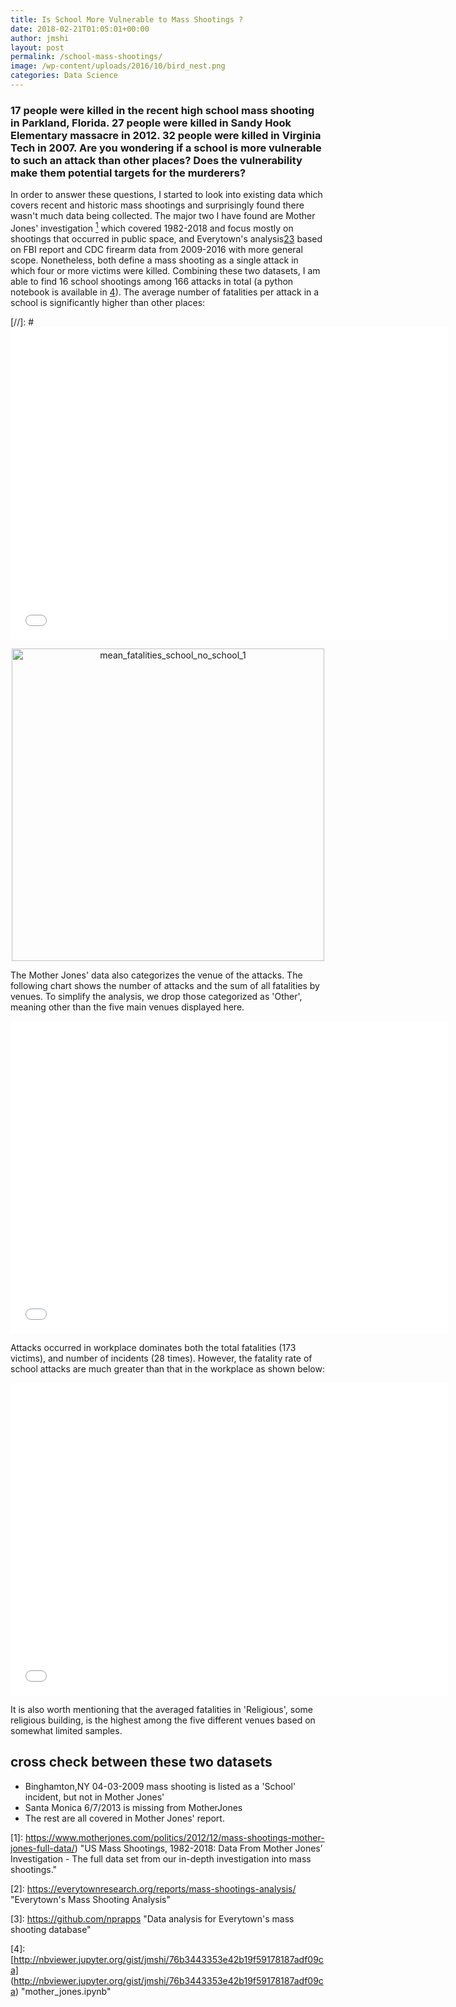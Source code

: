 ```yaml
---
title: Is School More Vulnerable to Mass Shootings ?
date: 2018-02-21T01:05:01+00:00
author: jmshi
layout: post
permalink: /school-mass-shootings/
image: /wp-content/uploads/2016/10/bird_nest.png
categories: Data Science
---
```



### 17 people were killed in the recent high school mass shooting in Parkland, Florida. 27 people were killed in Sandy Hook Elementary massacre in 2012. 32 people were killed in Virginia Tech in 2007. Are you wondering if a school is more vulnerable to such an attack than other places? Does the vulnerability make them potential targets for the murderers?  

In order to answer these questions, I started to look into existing data which covers recent and historic mass shootings and surprisingly found there wasn't much data being collected. The major two I have found are Mother Jones' investigation [<sup>1</sup>](#1) which covered 1982-2018 and focus mostly on shootings that occurred in public space, and Everytown's analysis[2](#2)[3](#3) based on FBI report and CDC firearm data from 2009-2016 with more general scope. Nonetheless, both define a mass shooting as a single attack in which four or more victims were killed. Combining these two datasets, I am able to find 16 school shootings among 166 attacks in total (a python notebook is available in [4](#4)). The average number of fatalities per attack in a school is significantly higher than other places:

[//]: # <iframe width="700" height="500" frameborder="0" scrolling="no" src="//plot.ly/~jmshi/8.embed"></iframe>

<div>
   <a href="https://plot.ly/~jmshi/8/?share_key=lZtunbhrWLIgHwGdU4fPhT" target="_blank" title="mean_fatalities_school_no_school_1" style="display: block; text-align: center;"><img src="https://plot.ly/~jmshi/8.png?share_key=lZtunbhrWLIgHwGdU4fPhT" alt="mean_fatalities_school_no_school_1" style="max-width: 100%;width: 500px;"  width="500" onerror="this.onerror=null;this.src='https://plot.ly/404.png';" /></a>
       <script data-plotly="jmshi:8" sharekey-plotly="lZtunbhrWLIgHwGdU4fPhT" src="https://plot.ly/embed.js" async></script>
</div>

The Mother Jones' data also categorizes the venue of the attacks. The following chart shows the number of attacks and the sum of all fatalities by venues. To simplify the analysis, we drop those categorized as 'Other', meaning other than the five main venues displayed here. 

<iframe width="700" height="500" frameborder="0" scrolling="no" src="//plot.ly/~jmshi/6.embed"></iframe>


Attacks occurred in workplace dominates both the total fatalities (173 victims), and number of incidents (28 times). However, the fatality rate of school attacks are much greater than that in the workplace as shown below:

<iframe width="700" height="500" frameborder="0" scrolling="no" src="//plot.ly/~jmshi/4.embed"> </iframe>

It is also worth mentioning that the averaged fatalities in 'Religious', some religious building, is the highest among the five different venues based on somewhat limited samples. 





## cross check between these two datasets

* Binghamton,NY 04-03-2009 mass shooting is listed as a 'School' incident, but not in Mother Jones'
* Santa Monica 6/7/2013 is missing from MotherJones
* The rest are all covered in Mother Jones' report. 

<a id="1"></a> [1]: https://www.motherjones.com/politics/2012/12/mass-shootings-mother-jones-full-data/) 
"US Mass Shootings, 1982-2018: Data From Mother Jones’ Investigation - The full data set from our in-depth investigation into mass shootings."


<a id="2"></a> [2]: https://everytownresearch.org/reports/mass-shootings-analysis/  
"Everytown's Mass Shooting Analysis"


<a id="3"></a> [3]: https://github.com/nprapps 
"Data analysis for Everytown's mass shooting database"


<a id="4"></a> [4]: [http://nbviewer.jupyter.org/gist/jmshi/76b3443353e42b19f59178187adf09ca]
(http://nbviewer.jupyter.org/gist/jmshi/76b3443353e42b19f59178187adf09ca) 
"mother_jones.ipynb"

